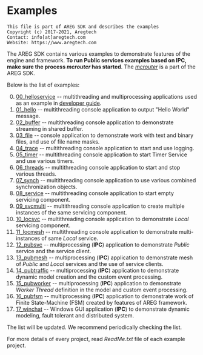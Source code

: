 # Examples
```
This file is part of AREG SDK and describes the examples
Copyright (c) 2017-2021, Aregtech
Contact: info[at]aregtech.com
Website: https://www.aregtech.com
```
The AREG SDK contains various examples to demonstrate features of the engine and framework.  **To run Public services examples based on IPC, make sure the process _mcrouter_ has started**. The [_mcrouter_](./../framework/mcrouter/) is a part of the AREG SDK.

Below is the list of examples:

0.  [00_helloservice](./00_helloservice) -- multithreading and multiprocessing applications used as an example in [developer guide](./../docs/DEVELOP.md).
1.  [01_hello](./01_hello/) -- multithreading console application to output "Hello World" message.
2.  [02_buffer](./02_buffer/) -- multithreading console application to demonstrate streaming in shared buffer.
3.  [03_file](./03_file/) -- console application to demonstrate work with text and binary files, and use of file name masks.
4.  [04_trace](./04_trace/) -- multithreading console application to start and use logging.
5.  [05_timer](./05_timer/) -- multithreading console application to start Timer Service and use various timers.
6.  [06_threads](./06_threads/) -- multithreading console application to start and stop various threads.
7.  [07_synch](./07_synch/) -- multithreading console application to use various combined synchronization objects.
8.  [08_service](./08_service/) -- multithreading console application to start empty servicing component.
9.  [09_svcmulti](./09_svcmulti/) -- multithreading console application to create multiple instances of the same servicing component.
10. [10_locsvc](./10_locsvc/) -- multithreading console application to demonstrate _Local_ servicing component.
11. [11_locmesh](./11_locmesh/) -- multithreading console application to demonstrate multi-instances of same _Local_ service.
12. [12_pubsvc](./12_pubsvc/) -- multiprocessing (**IPC**) application to demonstrate _Public_ service and the service client.
13. [13_pubmesh](./13_pubmesh/) -- multiprocessing (**IPC**) application to demonstrate mesh of _Public_ and _Local_ services and the use of service clients.
14. [14_pubtraffic](./14_pubtraffic/) -- multiprocessing (**IPC**) application to demonstrate dynamic model creation and the custom event processing.
15. [15_pubworker](./15_pubworker/) -- multiprocessing (**IPC**) application to demonstrate _Worker Thread_ definition in the model and custom event processing.
16. [16_pubfsm](./16_pubfsm/) -- multiprocessing (**IPC**) application to demonstrate work of Finite State-Machine (FSM) created by features of AREG framework.
17. [17_winchat](./17_winchat/) -- Windows GUI application (**IPC**) to demonstrate dynamic modeling, fault tolerant and distributed system.

The list will be updated. We recommend periodically checking the list.

For more details of every project, read _ReadMe.txt_ file of each example project.
